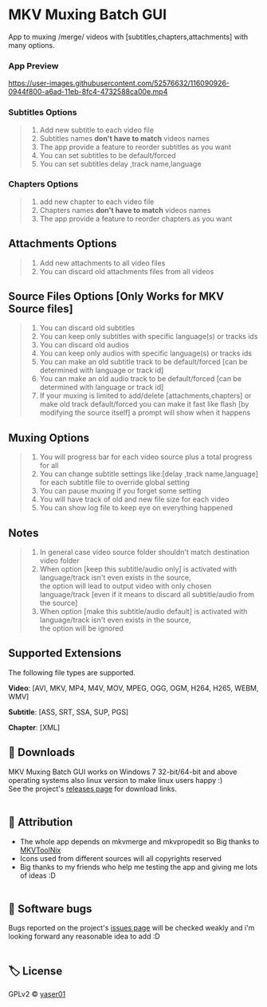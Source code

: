 # MKV Muxing Batch GUI

App to muxing /merge/ videos with [subtitles,chapters,attachments] with many options.<br>

### App Preview
https://user-images.githubusercontent.com/52576632/116090926-0944f800-a6ad-11eb-8fc4-4732588ca00e.mp4

### Subtitles Options
>1. Add new subtitle to each video file
>1. Subtitles names **don't have to match** videos names
>1. The app provide a feature to reorder subtitles as you want
>1. You can set subtitles to be default/forced
>1. You can set subtitles delay ,track name,language
### Chapters Options
>1. add new chapter to each video file
>1. Chapters names **don't have to match** videos names
>1. The app provide a feature to reorder chapters as you want
## Attachments Options
>1. Add new attachments to all video files 
>1. You can discard old attachments files from all videos 
## Source Files Options [Only Works for MKV Source files]
>1. You can discard old subtitles  
>1. You can keep only subtitles with specific language(s) or tracks ids
>1. You can discard old audios  
>1. You can keep only audios with specific language(s) or tracks ids
>1. You can make an old subtitle track to be default/forced [can be determined with language or track id]
>1. You can make an old audio track to be default/forced [can be determined with language or track id]
>1. If your muxing is limited to add/delete [attachments,chapters] or make old track default/forced you can make it fast like flash [by modifying the source itself] a prompt will show when it happens

## Muxing Options
>1. You will progress bar for each video source plus a total progress for all
>1. You can change subtitle settings like:[delay ,track name,language] for each subtitle file to override global setting
>1. You can pause muxing if you forget some setting 
>1. You will have track of old and new file size for each video
>1. You can show log file to keep eye on everything happened 
## Notes
>1. In general case video source folder shouldn't match destination video folder
>1. When option [keep this subtitle/audio only] is activated with language/track isn't even exists in the source,
><br>the option will lead to output video with only chosen language/track  [even if it means to discard all subtitle/audio from the source]
>1. When option [make this subtitle/audio default] is activated with language/track isn't even exists in the source,
><br>the option will be ignored
## Supported Extensions
The following file types are supported.

**Video**:
[AVI, MKV, MP4, M4V, MOV, MPEG, OGG, OGM, H264, H265, WEBM, WMV]

**Subtitle**:
[ASS, SRT, SSA, SUP, PGS]

**Chapter**:
[XML]

## 💾 Downloads
MKV Muxing Batch GUI works on Windows 7  32-bit/64-bit and above operating systems  also linux version to make linux users happy :) <br>
See the project's [releases&nbsp;page](https://github.com/yaser01/mkv-muxing-batch-gui/releases) for download links.
<br><br>
## 🙏 Attribution
- The whole app depends on mkvmerge and mkvpropedit so Big thanks to [MKVToolNix](https://gitlab.com/mbunkus/mkvtoolnix)
- Icons used from different sources will all copyrights reserved
- Big thanks to my friends who help me testing the app and giving me lots of ideas :D
<br><br>
## 🦟 Software bugs
Bugs reported on the project's [issues page](https://github.com/yaser01/mkv-muxing-batch-gui/issues) will be checked weakly and i'm looking forward any reasonable idea to add :D
<br><br>

## 🏷️ License
GPLv2 © [yaser01](https://github.com/yaser01/mkv-muxing-batch-gui/blob/main/LICENSE)
